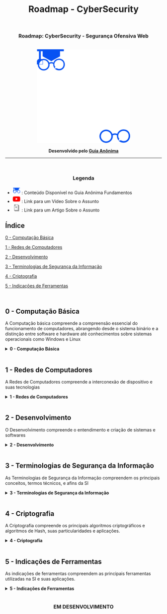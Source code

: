 <h1 align="Center">Roadmap - CyberSecurity</h1>
<br>
<h3 align="Center">Roadmap: CyberSecurity - Segurança Ofensiva Web</h3>
<br>
<div align="Center"><img src="./assets/roadmapIcon.png" width="300" height="300"/></div>

<b><p align="Center">Desenvolvido pelo [Guia Anônima](https://guiaanonima.com/)</p></b>

<hr><br>


<h3 align="Center">Legenda</h3>

* <a href="https://fundamentos.guiaanonima.com" target="_blank"> <img src="./assets/icon-fundamentos.png" width="25" height="25" /></a> : Conteúdo Disponível no Guia Anônima Fundamentos
* <a href="https://youtube.guiaanonima.com" target="_blank"> <img src="./assets/icon-youtube.png" width="25" height="25" /></a> : Link para um Vídeo Sobre o Assunto
* <a href="https://blog.guiaanonima.com" target="_blank"> <img src="./assets/icon-blog.png" width="25" height="25" /></a> : Link para um Artigo Sobre o Assunto

<h2>Índice</h2>


[0 - Computação Básica](#0CB) 

[1 - Redes de Computadores](#1RC)

[2 - Desenvolvimento](#2DV)

[3 - Terminologias de Segurança da Informação](#3TSI)

[4 - Criptografia](#4CRIPTO)

[5 - Indicações de Ferramentas](#5IF)



<br>

<h2 name="0CB">0 - Computação Básica</h2>

<p>A Computação básica compreende a compreensão essencial do funcionamento de computadores, abrangendo desde o sistema binário e a distinção entre software e hardware até conhecimentos sobre sistemas operacionais como Windows e Linux</p>


<details>
<summary><b>0 - Computação Básica</b></summary>

* Como o Computador Funciona?
* O que é Binário?
* Software VS Hardware
  * Como Funciona um Sistema Operacional? <a href="https://fundamentos.guiaanonima.com" target="_blank"> <img src="./assets/icon-fundamentos.png" width="15" height="15" /></a>
  * Windows VS Linux <a href="https://fundamentos.guiaanonima.com" target="_blank"> <img src="./assets/icon-fundamentos.png" width="15" height="15" /></a>
    * Comandos e Funcionalidades Básicas de Cada Sistema <a href="https://fundamentos.guiaanonima.com" target="blank"> <img src="./assets/icon-fundamentos.png" width="15" height="15" /></a><a href="https://youtu.be/xlTW05ED8YM?si=BW0OFh-b9nQ3xB9T" target="_blank"> <img src="./assets/icon-youtube.png" width="15" height="15" /></a>
  * x32 VS x64 VS ARM

</details>

<br>

<h2 name="1RC">1 - Redes de Computadores</h2>
<p>A Redes de Computadores compreende a interconexão de dispositivo e suas tecnologias</p>

<details>
<summary><b>1 - Redes de Computadores</b></summary>

  * Como a Internet Funciona? <a href="https://fundamentos.guiaanonima.com" target="_blank"> <img src="./assets/icon-fundamentos.png" width="15" height="15" /></a>
  * IP VS MAC <a href="https://fundamentos.guiaanonima.com" target="blank"> <img src="./assets/icon-fundamentos.png" width="15" height="15" /></a><a href="https://youtu.be/rOckjDLTuMc" target="blank"> <img src="./assets/icon-youtube.png" width="15" height="15" /></a>
  * Rede Interna VS Rede Externa <a href="https://fundamentos.guiaanonima.com" target="_blank"> <img src="./assets/icon-fundamentos.png" width="15" height="15" /></a>
  * Modelo OSI <a href="https://fundamentos.guiaanonima.com" target="_blank"> <img src="./assets/icon-fundamentos.png" width="15" height="15" /></a><a href="https://youtu.be/FU58q40l_j8?si=1Vv8tveHIsLLHCKZ" target="_blank"> <img src="./assets/icon-youtube.png" width="15" height="15" /></a>
  * Principais Equipamentos de Redes <a href="https://fundamentos.guiaanonima.com" target="_blank"> <img src="../assets/icon-fundamentos.png" width="15" height="15" /></a>
    * AccessPoint Wi-Fi <a href="https://fundamentos.guiaanonima.com" target="_blank"> <img src="./assets/icon-fundamentos.png" width="15" height="15" /></a>
      * Como Funciona o Wi-Fi? <a href="https://fundamentos.guiaanonima.com" target="_blank"> <img src="./assets/icon-fundamentos.png" width="15" height="15" /></a>
      * Wi-Fi: 2.4GHz VS 5GHz VS 6GHz <a href="https://fundamentos.guiaanonima.com" target="_blank"> <img src="./assets/icon-fundamentos.png" width="15" height="15" /></a>
      * Canal, Largura de Canal e Modo ABGN <a href="https://fundamentos.guiaanonima.com" target="_blank"> <img src="./assets/icon-fundamentos.png" width="15" height="15" /></a>
    * Roteador <a href="https://fundamentos.guiaanonima.com" target="_blank"> <img src="./assets/icon-fundamentos.png" width="15" height="15" /></a>
      * Zona DMZ <a href="https://fundamentos.guiaanonima.com" target="_blank"> <img src="./assets/icon-fundamentos.png" width="15" height="15" /></a>
    * Switch <a href="https://fundamentos.guiaanonima.com" target="_blank"> <img src="./assets/icon-fundamentos.png" width="15" height="15" /></a>
    * OLT e ONU <a href="https://fundamentos.guiaanonima.com" target="_blank"> <img src="./assets/icon-fundamentos.png" width="15" height="15" /></a>
  * Sub-Rede e Máscaras de IP <a href="https://fundamentos.guiaanonima.com" target="_blank"> <img src="./assets/icon-fundamentos.png" width="15" height="15" /></a>
  * Cabo, Wi-Fi, Radiofrequência e Bluetooth <a href="https://fundamentos.guiaanonima.com" target="_blank"> <img src="./assets/icon-fundamentos.png" width="15" height="15" /></a><a href="https://youtu.be/BKy1EaOAPqw" target="_blank"> <img src="./assets/icon-youtube.png" width="15" height="15" /></a>
  * Tecnologias Básicas de Redes <a href="https://fundamentos.guiaanonima.com" target="_blank"> <img src="./assets/icon-fundamentos.png" width="15" height="15" /></a>
    * Firewall <a href="https://fundamentos.guiaanonima.com" target="_blank"> <img src="./assets/icon-fundamentos.png" width="15" height="15" /></a>
      * WAF, IDS, IPS <a href="https://fundamentos.guiaanonima.com" target="_blank"> <img src="./assets/icon-fundamentos.png" width="15" height="15" /></a><a href="https://youtu.be/F-IJ88rHLH4" target="_blank"> <img src="./assets/icon-youtube.png" width="15" height="15" /></a>
    * Proxy <a href="https://fundamentos.guiaanonima.com" target="_blank"> <img src="./assets/icon-fundamentos.png" width="15" height="15" /></a>
    * VPN VS VPS <a href="https://fundamentos.guiaanonima.com" target="_blank"> <img src="./assets/icon-fundamentos.png" width="15" height="15" /></a>
    * CGNAT <a href="https://fundamentos.guiaanonima.com" target="_blank"> <img src="./assets/icon-fundamentos.png" width="15" height="15" /></a>
    * VLAN <a href="https://fundamentos.guiaanonima.com" target="_blank"> <img src="./assets/icon-fundamentos.png" width="15" height="15" /></a>
  * Protocolos <a href="https://fundamentos.guiaanonima.com" target="_blank"> <img src="./assets/icon-fundamentos.png" width="15" height="15" /></a>
    * TCP e UDP <a href="https://fundamentos.guiaanonima.com" target="_blank"> <img src="./assets/icon-fundamentos.png" width="15" height="15" /></a><a href="https://youtu.be/J-Cb19qGZxw" target="_blank"> <img src="./assets/icon-youtube.png" width="15" height="15" /></a>
    * IPV4 e IPV6 <a href="https://fundamentos.guiaanonima.com" target="_blank"> <img src="./assets/icon-fundamentos.png" width="15" height="15" /></a>
    * IPSec <a href="https://fundamentos.guiaanonima.com" target="_blank"> <img src="./assets/icon-fundamentos.png" width="15" height="15" /></a>
    * ICMP <a href="https://fundamentos.guiaanonima.com" target="_blank"> <img src="./assets/icon-fundamentos.png" width="15" height="15" /></a>
    * DHCP <a href="https://fundamentos.guiaanonima.com" target="_blank"> <img src="./assets/icon-fundamentos.png" width="15" height="15" /></a>
    * DNS <a href="https://fundamentos.guiaanonima.com" target="_blank"> <img src="./assets/icon-fundamentos.png" width="15" height="15" /></a>
    * Telnet e SSH <a href="https://fundamentos.guiaanonima.com" target="_blank"> <img src="./assets/icon-fundamentos.png" width="15" height="15" /></a>
    * FTP <a href="https://fundamentos.guiaanonima.com" target="_blank"> <img src="./assets/icon-fundamentos.png" width="15" height="15" /></a>
    * SSL e TLS <a href="https://fundamentos.guiaanonima.com" target="_blank"> <img src="./assets/icon-fundamentos.png" width="15" height="15" /></a>
    * HTTP e HTTPS <a href="https://fundamentos.guiaanonima.com" target="_blank"> <img src="./assets/icon-fundamentos.png" width="15" height="15" /></a>
      * HTTP Status Code <a href="https://fundamentos.guiaanonima.com" target="_blank"> <img src="./assets/icon-fundamentos.png" width="15" height="15" /></a>
      * HTTP Headers <a href="https://fundamentos.guiaanonima.com" target="_blank"> <img src="./assets/icon-fundamentos.png" width="15" height="15" /></a>
    * NDP <a href="https://fundamentos.guiaanonima.com" target="_blank"> <img src="./assets/icon-fundamentos.png" width="15" height="15" /></a>
    * SMB <a href="https://fundamentos.guiaanonima.com" target="_blank"> <img src="./assets/icon-fundamentos.png" width="15" height="15" /></a>
    * ARP <a href="https://fundamentos.guiaanonima.com" target="_blank"> <img src="./assets/icon-fundamentos.png" width="15" height="15" /></a>
    * OSPF, RIP, IGP, EGP, BGP e NAT <a href="https://fundamentos.guiaanonima.com" target="_blank"> <img src="./assets/icon-fundamentos.png" width="15" height="15" /></a>
    * DSL e SOCKS <a href="https://fundamentos.guiaanonima.com" target="_blank"> <img src="./assets/icon-fundamentos.png" width="15" height="15" /></a>
    * RDP <a href="https://fundamentos.guiaanonima.com" target="_blank"> <img src="./assets/icon-fundamentos.png" width="15" height="15" /></a>
    * Kerberos <a href="https://fundamentos.guiaanonima.com" target="_blank"> <img src="./assets/icon-fundamentos.png" width="15" height="15" /></a>
    * SMTP, POP3 e IMAP <a href="https://fundamentos.guiaanonima.com" target="_blank"> <img src="./assets/icon-fundamentos.png" width="15" height="15" /></a>
    * SNMP <a href="https://fundamentos.guiaanonima.com" target="_blank"> <img src="./assets/icon-fundamentos.png" width="15" height="15" /></a><a href="https://youtu.be/4mYdmjlh-ks" target="_blank"> <img src="./assets/icon-youtube.png" width="15" height="15" /></a>

</details>

<br>

<h2 name="2DV">2 - Desenvolvimento</h2>
<p>O Desenvolvimento compreende o entendimento e criação de sistemas e softwares</p>

<details>
<summary><b>2 - Desenvolvimento</b></summary>

  * Lógica de Programação <a href="https://fundamentos.guiaanonima.com" target="_blank"> <img src="./assets/icon-fundamentos.png" width="15" height="15" /></a><a href="https://youtu.be/BHzaKTxNFgI" target="_blank"> <img src="./assets/icon-youtube.png" width="15" height="15" /></a>
  * Linguagens de Marcação: HTML e CSS
  * Servidores Web: Apache e NGINX <a href="https://fundamentos.guiaanonima.com" target="_blank"> <img src="./assets/icon-fundamentos.png" width="15" height="15" /></a>
  * O que são Bibliotecas e Frameworks?
  * O que São CMS? <a href="https://youtu.be/oznfjj67ZP0?si=gXMqD8vQNOo76Yw_" target="_blank"> <img src="./assets/icon-youtube.png" width="15" height="15" /></a>
  * Banco de Dados
    * Banco de Dados Relacional VS Não-Relacional <a href="https://youtu.be/BmqNPfaWhlw?si=ZimYVySxrQ5wXnK2" target="_blank"> <img src="./assets/icon-youtube.png" width="15" height="15" /></a>
    * SGBD
    * PostgreSQL, MySQL e MariaDB
  * Linguagens "Obrigatórias"
    * SQL
    * C
  * Linguagens "Opcionais"
    * Para Web: JavaScript, PHP e Ruby
    * Para Sistemas Operacionais / Low-Level: C, C++, C# e Assembly
    * Para Automações e Scripts: Python, GO e Pearl
    * Para Sofrer: Java

</details>

<br>

<h2 name="3TSI">3 - Terminologias de Segurança da Informação</h2>
<p>As Terminologias de Segurança da Informação compreendem os principais conceitos, termos técnicos, e afins da SI</p>

<details>
<summary><b>3 - Terminologias de Segurança da Informação</b></summary>

* O que é Segurança da Informação? <a href="https://fundamentos.guiaanonima.com" target="_blank"> <img src="./assets/icon-fundamentos.png" width="15" height="15" /></a>
  * Segurança da Informação VS Segurança Digital VS Segurança Cibernética
  * Conceitos Base <a href="https://fundamentos.guiaanonima.com" target="_blank"> <img src="./assets/icon-fundamentos.png" width="15" height="15" /></a>
    * Confidencialidade, Integridade e Disponibilidade <a href="https://fundamentos.guiaanonima.com" target="_blank"> <img src="./assets/icon-fundamentos.png" width="15" height="15" /></a><a href="https://youtu.be/tc1vnk7t9kw?si=mDCeNbqpRGfKThDc" target="_blank"> <img src="./assets/icon-youtube.png" width="15" height="15" /></a>
      * Irretratabilidade
    * Diferença Entre: Vulnerabilidade, Ameaça e Risco <a href="https://fundamentos.guiaanonima.com" target="_blank"> <img src="./assets/icon-fundamentos.png" width="15" height="15" /></a>
    * Diferença Entre: Payload e Exploit <a href="https://fundamentos.guiaanonima.com" target="_blank"> <img src="./assets/icon-fundamentos.png" width="15" height="15" /></a>
  * Hacker VS Cracker <a href="https://fundamentos.guiaanonima.com" target="_blank"> <img src="./assets/icon-fundamentos.png" width="15" height="15" /></a><a href="https://youtu.be/tKUlilZmkUk?si=yOrQjlbmq5GdlAYN" target="_blank"> <img src="./assets/icon-youtube.png" width="15" height="15" /></a>
    * RedTeam VS BlueTeam <a href="https://fundamentos.guiaanonima.com" target="_blank"> <img src="./assets/icon-fundamentos.png" width="15" height="15" /></a><a href="https://youtu.be/-v2ExAbGT8E?si=Mgq36ka-03Ugcqgt" target="_blank"> <img src="./assets/icon-youtube.png" width="15" height="15" /></a>
    * CyberSecurity Color Wheel <a href="https://fundamentos.guiaanonima.com" target="_blank"> <img src="./assets/icon-fundamentos.png" width="15" height="15" /></a><a href="https://youtu.be/6JqxfbFXn0g?si=W2XSEFCMGdqoYpP9" target="_blank"> <img src="./assets/icon-youtube.png" width="15" height="15" /></a>
  * O que é Zero Day <a href="https://fundamentos.guiaanonima.com" target="_blank"> <img src="./assets/icon-fundamentos.png" width="15" height="15" /></a>
  * OWASP TOP 10 <a href="https://fundamentos.guiaanonima.com" target="_blank"> <img src="./assets/icon-fundamentos.png" width="15" height="15" /></a><a href="https://youtu.be/8Ao-wCaBF6o?si=PinJCtPAzDkbf7Kv" target="_blank"> <img src="./assets/icon-youtube.png" width="15" height="15" /></a>
    * OWASp API TOP 10 <a href="https://youtu.be/fKDWqx4Qbyw?si=55SDaNVoy6ddPP0y" target="_blank"> <img src="./assets/icon-youtube.png" width="15" height="15" /></a>
    * OWASP Embedded Application Security <a href="https://youtu.be/jDfO5ixAbCE?si=IOKWGlxRY8o-dmVq" target="_blank"> <img src="./assets/icon-youtube.png" width="15" height="15" /></a>
  * Metodologias de Segurança Ofensiva <a href="https://fundamentos.guiaanonima.com" target="_blank"> <img src="./assets/icon-fundamentos.png" width="15" height="15" /></a><a href="https://youtu.be/iFV9sgCptcs?si=uI98gTzvK3hWoBz3" target="_blank"> <img src="./assets/icon-youtube.png" width="15" height="15" /></a>
    * PTES <a href="https://youtu.be/hV2wYIB9Frs" target="_blank"> <img src="./assets/icon-youtube.png" width="15" height="15" /></a>
    * OWASP WSTG <a href="https://youtu.be/JyXu0BccFhw" target="_blank"> <img src="./assets/icon-youtube.png" width="15" height="15" /></a>
    * OWASP MSTG <a href="https://youtu.be/WG_K2BLGpQs?si=OixchTHDELw5aJBk" target="_blank"> <img src="./assets/icon-youtube.png" width="15" height="15" /></a>
    * OWASP FSTM <a href="https://youtu.be/zfR5Gg6ju3g" target="_blank"> <img src="./assets/icon-youtube.png" width="15" height="15" /></a>
    * NIST SP 800-115 <a href="https://youtu.be/dX-7BQA9t_U" target="_blank"> <img src="./assets/icon-youtube.png" width="15" height="15" /></a>
    * OSSTMM <a href="https://youtu.be/mKyvE4M4Fxg" target="_blank"> <img src="./assets/icon-youtube.png" width="15" height="15" /></a>
  * O que é OSINT? <a href="https://youtu.be/z8u3lV9IItQ?si=AchsX8PkZ7KMiJyj" target="_blank"> <img src="./assets/icon-youtube.png" width="15" height="15" /></a>
  * Google Hacking <a href="https://www.youtube.com/playlist?list=PL41yJfzZogTTlH-NlKTEnu-jsH0EQjwxC" target="_blank"> <img src="./assets/icon-youtube.png" width="15" height="15" /></a>
  * LGPD e GDPR <a href="https://youtu.be/Yp2M-hm2lWM?si=oWRYtEDeWXkxapRH" target="_blank"> <img src="./assets/icon-youtube.png" width="15" height="15" /></a>
  * Principais Vulnerabilidades
    * Missing Configuration <a href="https://fundamentos.guiaanonima.com" target="_blank"> <img src="./assets/icon-fundamentos.png" width="15" height="15" /></a><a href="https://youtu.be/XW5qVkk3Eio" target="_blank"> <img src="./assets/icon-youtube.png" width="15" height="15" /></a>
    * GIT Exposed <a href="https://fundamentos.guiaanonima.com" target="_blank"> <img src="./assets/icon-fundamentos.png" width="15" height="15" /></a><a href="https://youtu.be/Be7dV-yu8-8?si=KDRSXVmCpKPOumgR" target="_blank"> <img src="./assets/icon-youtube.png" width="15" height="15" /></a>
    * iDOR <a href="https://fundamentos.guiaanonima.com" target="_blank"> <img src="./assets/icon-fundamentos.png" width="15" height="15" /></a><a href="https://youtu.be/9hwjumRnjeM" target="_blank"> <img src="./assets/icon-youtube.png" width="15" height="15" /></a>
    * LFI e RFI <a href="https://fundamentos.guiaanonima.com" target="_blank"> <img src="./assets/icon-fundamentos.png" width="15" height="15" /></a><a href="https://youtu.be/4ElfhnPTDsE" target="_blank"> <img src="./assets/icon-youtube.png" width="15" height="15" /></a>
    * SQL Injection <a href="https://fundamentos.guiaanonima.com" target="_blank"> <img src="./assets/icon-fundamentos.png" width="15" height="15" /></a><a href="https://youtu.be/BZxqH3ORoqU" target="_blank"> <img src="./assets/icon-youtube.png" width="15" height="15" /></a>
    * HTML Injection <a href="https://fundamentos.guiaanonima.com" target="_blank"><a href="https://youtu.be/LQphDiymt8I" target="_blank"> <img src="./assets/icon-youtube.png" width="15" height="15" /></a>
    * Cross-Site Scripting (XSS) <a href="https://fundamentos.guiaanonima.com" target="_blank"> <img src="./assets/icon-fundamentos.png" width="15" height="15" /></a><a href="https://youtu.be/jUHeZrKLIw8" target="_blank"> <img src="./assets/icon-youtube.png" width="15" height="15" /></a>
    * XXE <a href="https://fundamentos.guiaanonima.com" target="_blank"> <img src="./assets/icon-fundamentos.png" width="15" height="15" /></a><a href="https://youtu.be/P6iBSGntzfU" target="_blank"> <img src="./assets/icon-youtube.png" width="15" height="15" /></a>
    * CRLF Injection <a href="https://fundamentos.guiaanonima.com" target="_blank"> <img src="./assets/icon-fundamentos.png" width="15" height="15" /></a><a href="https://youtu.be/FhXY4vgeECc?si=M-nWoDsLSAMYFaN4" target="_blank"> <img src="./assets/icon-youtube.png" width="15" height="15" /></a>
    * SSTI <a href="https://fundamentos.guiaanonima.com" target="_blank"> <img src="./assets/icon-fundamentos.png" width="15" height="15" /></a><a href="https://youtu.be/sYrHhucWD6M" target="_blank"> <img src="./assets/icon-youtube.png" width="15" height="15" /></a>
    * Command Injection
    * RCE <a href="https://fundamentos.guiaanonima.com" target="_blank"> <img src="./assets/icon-fundamentos.png" width="15" height="15" /></a><a href="https://youtu.be/DS_xw7lyzRE" target="_blank"> <img src="./assets/icon-youtube.png" width="15" height="15" /></a>
    * Open Redirect <a href="https://fundamentos.guiaanonima.com" target="_blank"> <img src="./assets/icon-fundamentos.png" width="15" height="15" /></a><a href="https://youtu.be/ENACXGWD8Qk" target="_blank"> <img src="./assets/icon-youtube.png" width="15" height="15" /></a>
    * Subdomain TakeOver <a href="https://fundamentos.guiaanonima.com" target="_blank"> <img src="./assets/icon-fundamentos.png" width="15" height="15" /></a><a href="https://youtu.be/Qfz3L5O0idM" target="_blank"> <img src="./assets/icon-youtube.png" width="15" height="15" /></a>
    * Account TakeOver <a href="https://fundamentos.guiaanonima.com" target="_blank"> <img src="./assets/icon-fundamentos.png" width="15" height="15" /></a><a href="https://youtu.be/51JafToGgiw" target="_blank"> <img src="./assets/icon-youtube.png" width="15" height="15" /></a>
    * CSRF <a href="https://fundamentos.guiaanonima.com" target="_blank"> <img src="./assets/icon-fundamentos.png" width="15" height="15" /></a><a href="https://youtu.be/nsznB_8zAqw" target="_blank"> <img src="./assets/icon-youtube.png" width="15" height="15" /></a>
    * SSRF <a href="https://fundamentos.guiaanonima.com" target="_blank"> <img src="./assets/icon-fundamentos.png" width="15" height="15" /></a><a href="https://youtu.be/jvoTqhDWasI" target="_blank"> <img src="./assets/icon-youtube.png" width="15" height="15" /></a>
    * Desserialização Insegura <a href="https://fundamentos.guiaanonima.com" target="_blank"> <img src="./assets/icon-fundamentos.png" width="15" height="15" /></a><a href="https://youtu.be/XzPdbl5i4BQ" target="_blank"> <img src="./assets/icon-youtube.png" width="15" height="15" /></a>
    * HTTP Host-Header Attack / Host header Injection <a href="https://fundamentos.guiaanonima.com" target="_blank"> <img src="./assets/icon-fundamentos.png" width="15" height="15" /></a><a href="https://youtu.be/0U4xXjg_qB0" target="_blank"> <img src="./assets/icon-youtube.png" width="15" height="15" /></a>
    * Session Hijack <a href="https://youtu.be/L4T9YzQjZ8M?si=cqNwCnu2SiLGhuuF" target="_blank"> <img src="./assets/icon-youtube.png" width="15" height="15" /></a>
    * ClickJacking
    * BufferOverFlow <a href="https://youtu.be/MB3lscs5C7E" target="_blank"> <img src="./assets/icon-youtube.png" width="15" height="15" /></a>
    * HeapOverFlow
    * HTTP Request Smuggling <a href="https://youtu.be/0Lirr1QH8gg" target="_blank"> <img src="./assets/icon-youtube.png" width="15" height="15" /></a>
    * Race Conditions
    * Man-in-The-Middle
    * DoS e DDoS <a href="https://fundamentos.guiaanonima.com" target="_blank"> <img src="./assets/icon-fundamentos.png" width="15" height="15"/></a>

</details>

<br>

<h2 name="4CRIPTO">4 - Criptografia</h2>
<p>A Criptografia compreende os principais algoritmos criptográficos e algoritmos de Hash, suas particularidades e aplicações.</p>

<details>

<summary><b>4 - Criptografia</b></summary>

* A História da Criptografia
  * Criptografia Simétrica VS Assimétrica
    * AES VS DES <a href="https://youtu.be/WRX6sWGRAY0?si=b-Jn8O5fuFxKvrSe" target="_blank"> <img src="./assets/icon-youtube.png" width="15" height="15" /></a>
  * Chave Pública VS Chave privada
  * Criptografia de Fluxo VS Criptografia de Bloco
  * Função Hash
    * MD5, SHA-1 e SHA-256 <a href="https://youtu.be/OIZGE-ry6j4?si=9p5W4Is_ePi_Ag92" target="_blank"> <img src="./assets/icon-youtube.png" width="15" height="15" /></a>
  
</details>

<br>


<h2 name="5IF">5 - Indicações de Ferramentas</h2>
<p>As indicações de ferramentas compreendem as principais ferramentas utilizadas na SI e suas aplicações.</p>


<details>
<summary><b>5 - Indicações de Ferramentas</b></summary>

  * DNSDumpster, DNSScan e SecurityTrails <a href="https://fundamentos.guiaanonima.com" target="_blank"> <img src="./assets/icon-fundamentos.png" width="15" height="15" /></a>
  * NMap <a href="https://fundamentos.guiaanonima.com" target="_blank"> <img src="./assets/icon-fundamentos.png" width="15" height="15" /></a><a href="https://youtu.be/uXbsnm6WLWc?si=qVldZBaskVE_NLUZ" target="_blank"> <img src="./assets/icon-youtube.png" width="15" height="15" /></a>
  * Findomain, SubFinder, SubList3r e CTFR <a href="https://fundamentos.guiaanonima.com" target="_blank"> <img src="./assets/icon-fundamentos.png" width="15" height="15" /></a><a href="https://youtu.be/dRkJR1Htjxg?si=g5GgCIDMYvz8FMuB" target="_blank"> <img src="./assets/icon-youtube.png" width="15" height="15" /></a>
  * GoBuster, Ffuf, WFuzz, Dirb e Dirbuster <a href="https://fundamentos.guiaanonima.com" target="_blank"> <img src="./assets/icon-fundamentos.png" width="15" height="15" /></a><a href="https://youtu.be/IDbvazxLPNw?si=V0wgXoN0zJLviVYP" target="_blank"> <img src="./assets/icon-youtube.png" width="15" height="15" /></a>
  * GAU, ParamSpider e Aquatone <a href="https://fundamentos.guiaanonima.com" target="_blank"> <img src="./assets/icon-fundamentos.png" width="15" height="15" /></a><a href="https://youtu.be/bkDWUhT0cVE?si=Vm_cSvFDP216teCP" target="_blank"> <img src="./assets/icon-youtube.png" width="15" height="15" /></a>
  * Dalfox e GF <a href="https://fundamentos.guiaanonima.com" target="_blank"> <img src="./assets/icon-fundamentos.png" width="15" height="15" /></a>
  * ReBgine e Nuclei <a href="https://fundamentos.guiaanonima.com" target="_blank"> <img src="./assets/icon-fundamentos.png" width="15" height="15" /></a><a href="https://youtu.be/FfoqpQQITS0?si=CA6kGrFNwkBHV89n" target="_blank"> <img src="./assets/icon-youtube.png" width="15" height="15" /></a>
  * OpenVAS e Nessus <a href="https://fundamentos.guiaanonima.com" target="_blank"> <img src="./assets/icon-fundamentos.png" width="15" height="15" /></a><a href="https://youtu.be/ODCjZ1THyFw" target="_blank"> <img src="./assets/icon-youtube.png" width="15" height="15" /></a>
  * BurpSuite e OWASP ZAP <a href="https://fundamentos.guiaanonima.com" target="_blank"> <img src="./assets/icon-fundamentos.png" width="15" height="15" /></a><a href="https://youtu.be/WizETDKLWx0" target="_blank"> <img src="./assets/icon-youtube.png" width="15" height="15" /></a>
  * Metasploit <a href="https://fundamentos.guiaanonima.com" target="_blank"> <img src="./assets/icon-fundamentos.png" width="15" height="15" /></a>
  * CRLFSuite e CRLFuzz <a href="https://fundamentos.guiaanonima.com" target="_blank"> <img src="./assets/icon-fundamentos.png" width="15" height="15" /></a>
  * SQLMap <a href="https://fundamentos.guiaanonima.com" target="_blank"> <img src="./assets/icon-fundamentos.png" width="15" height="15" /></a>
  * THC Hydra, John The Ripper e Hashcat <a href="https://fundamentos.guiaanonima.com" target="_blank"> <img src="./assets/icon-fundamentos.png" width="15" height="15" /></a>
  * WireShark <a href="https://fundamentos.guiaanonima.com" target="_blank"> <img src="./assets/icon-fundamentos.png" width="15" height="15" /></a><a href="https://youtu.be/X5Z5oOnemFA?si=kO0ZC2rTwQDLCZg6" target="_blank"> <img src="./assets/icon-youtube.png" width="15" height="15" /></a>
  * Anonsurf e Proxychains <a href="https://fundamentos.guiaanonima.com" target="_blank"> <img src="./assets/icon-fundamentos.png" width="15" height="15" /></a><a href="https://youtu.be/MXRKBiQNQPM?si=-wu89bidBEr9CEPh" target="_blank"> <img src="./assets/icon-youtube.png" width="15" height="15" /></a>

</details>

<br>

<h3 align="Center">EM DESENVOLVIMENTO</h3>
